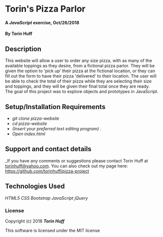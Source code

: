 # Torin's Pizza Parlor

#### A _JavaScript_ exercise, Oct/26/2018

#### By Torin Huff

## Description

This website will allow a user to order any size pizza, with as many of the available toppings as they desire, from a fictional pizza parlor. They will be given the option to 'pick up' their pizza at the fictional location, or they can fill out the form to have their pizza 'delivered' to their location. The user will be able to check the total of their pizza while they are selecting their size and toppings, and they will be given their final total once they are ready. The goal of this project was to explore objects and prototypes in JavaScript.

## Setup/Installation Requirements

* _git clone pizza-website_
* _cd pizza-website_
* _(Insert your preferred text editing program) ._
* _Open index.html_

## Support and contact details

_If you have any comments or suggestions please contact Torin Huff at torinhuff@yahoo.com. You can also check out my page here: <https://github.com/torinhuff/pizza-project>

## Technologies Used

_HTML5_
_CSS_
_Bootstrap_
_JavaScript_
_jQuery_

### License

Copyright (c) 2018 **_Torin Huff_**

This software is licensed under the MIT license
